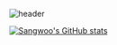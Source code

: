 ![header](https://capsule-render.vercel.app/api?type=waving&color=timeGradient&height=300&section=header&text=Good%20to%20see%20you%20%F0%9F%A4%97)

[![Sangwoo's GitHub stats](https://github-readme-stats.vercel.app/api?username=SangwooJung98)](https://github.com/anuraghazra/github-readme-stats)
